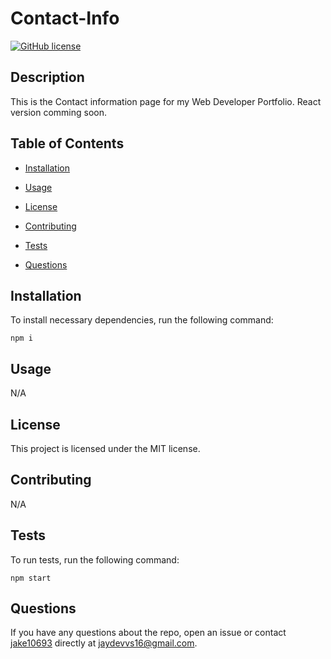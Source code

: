 
# Contact-Info
[![GitHub license](https://img.shields.io/badge/license-MIT-blue.svg)](https://github.com/jake10693/contact-info)

## Description

This is the Contact information page for my Web Developer Portfolio. React version comming soon.

## Table of Contents 

* [Installation](#installation)

* [Usage](#usage)

* [License](#license)

* [Contributing](#contributing)

* [Tests](#tests)

* [Questions](#questions)

## Installation

To install necessary dependencies, run the following command:

```
npm i
```

## Usage

N/A

## License

This project is licensed under the MIT license.
  
## Contributing

N/A

## Tests

To run tests, run the following command:

```
npm start
```

## Questions

If you have any questions about the repo, open an issue or contact [jake10693](undefined) directly at jaydevvs16@gmail.com.


